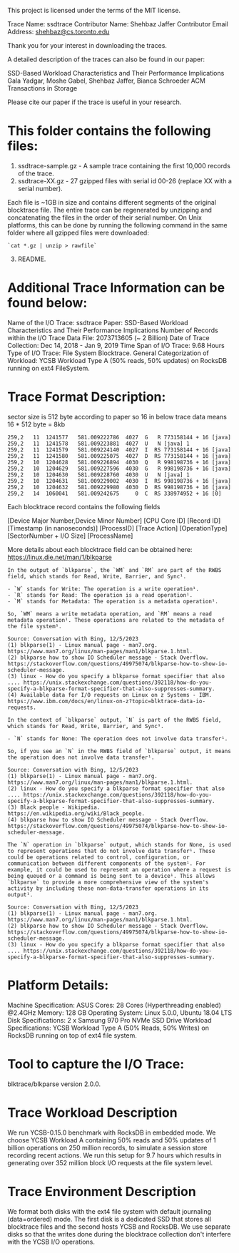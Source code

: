 This project is licensed under the terms of the MIT license.

Trace Name: ssdtrace
Contributor Name: Shehbaz Jaffer
Contributor Email Address: shehbaz@cs.toronto.edu

Thank you for your interest in downloading the traces.

A detailed description of the traces can also be found in our paper:

SSD-Based Workload Characteristics and Their Performance Implications
Gala Yadgar, Moshe Gabel, Shehbaz Jaffer, Bianca Schroeder
ACM Transactions in Storage

Please cite our paper if the trace is useful in your research.

This folder contains the following files:
=========================================

1. ssdtrace-sample.gz - A sample trace containing the first 10,000 records of the trace.
2. ssdtrace-XX.gz - 27 gzipped files with serial id 00-26 (replace XX with a serial number).

Each file is ~1GB in size and contains different segments of the original blocktrace file.
The entire trace can be regenerated by unzipping and concatenating the files in the order of 
their serial number. 
On Unix platforms, this can be done by running the following command in the same folder 
where all gzipped files were downloaded:

	`cat *.gz | unzip > rawfile`

3. README.

Additional Trace Information can be found below:
===============================================

Name of the I/O Trace: ssdtrace
Paper: SSD-Based Workload Characteristics and Their Performance Implications
Number of Records within the I/O Trace Data File: 2073713605 (~ 2 Billion)
Date of Trace Collection: Dec 14, 2018 - Jan 9, 2019
Time Span of I/O Trace: 9.68 Hours
Type of I/O Trace: File System Blocktrace.
General Categorization of Workload: YCSB Workload Type A (50% reads, 50% updates) on RocksDB 
running on ext4 FileSystem.

Trace Format Description:
=========================

sector size is 512 byte according to paper
so 16 in below trace data means 16 * 512 byte = 8kb
```
259,2   11  1241577   581.009222786  4027  G   R 773158144 + 16 [java]
259,2   11  1241578   581.009223881  4027  U   N [java] 1
259,2   11  1241579   581.009224140  4027  I  RS 773158144 + 16 [java]
259,2   11  1241580   581.009225075  4027  D  RS 773158144 + 16 [java]
259,2   10  1204628   581.009226894  4030  Q   R 998198736 + 16 [java]
259,2   10  1204629   581.009227596  4030  G   R 998198736 + 16 [java]
259,2   10  1204630   581.009228760  4030  U   N [java] 1
259,2   10  1204631   581.009229002  4030  I  RS 998198736 + 16 [java]
259,2   10  1204632   581.009229980  4030  D  RS 998198736 + 16 [java]
259,2   14  1060041   581.009242675     0  C  RS 338974952 + 16 [0]
```

Each blocktrace record contains the following fields

[Device Major Number,Device Minor Number] [CPU Core ID] [Record ID] [Timestamp (in nanoseconds)] 
[ProcessID] [Trace Action] [OperationType] [SectorNumber + I/O Size] [ProcessName]

More details about each blocktrace field can be obtained here: https://linux.die.net/man/1/blkparse

```
In the output of `blkparse`, the `WM` and `RM` are part of the RWBS field, which stands for Read, Write, Barrier, and Sync¹. 

- `W` stands for Write: The operation is a write operation¹.
- `R` stands for Read: The operation is a read operation¹.
- `M` stands for Metadata: The operation is a metadata operation¹.

So, `WM` means a write metadata operation, and `RM` means a read metadata operation¹. These operations are related to the metadata of the file system¹.

Source: Conversation with Bing, 12/5/2023
(1) blkparse(1) - Linux manual page - man7.org. https://www.man7.org/linux/man-pages/man1/blkparse.1.html.
(2) blkparse how to show IO Scheduler message - Stack Overflow. https://stackoverflow.com/questions/49975074/blkparse-how-to-show-io-scheduler-message.
(3) linux - How do you specify a blkparse format specifier that also .... https://unix.stackexchange.com/questions/392118/how-do-you-specify-a-blkparse-format-specifier-that-also-suppresses-summary.
(4) Available data for I/O requests on Linux on z Systems - IBM. https://www.ibm.com/docs/en/linux-on-z?topic=blktrace-data-io-requests.
```

```
In the context of `blkparse` output, `N` is part of the RWBS field, which stands for Read, Write, Barrier, and Sync¹. 

- `N` stands for None: The operation does not involve data transfer¹.

So, if you see an `N` in the RWBS field of `blkparse` output, it means the operation does not involve data transfer¹.

Source: Conversation with Bing, 12/5/2023
(1) blkparse(1) - Linux manual page - man7.org. https://www.man7.org/linux/man-pages/man1/blkparse.1.html.
(2) linux - How do you specify a blkparse format specifier that also .... https://unix.stackexchange.com/questions/392118/how-do-you-specify-a-blkparse-format-specifier-that-also-suppresses-summary.
(3) Black people - Wikipedia. https://en.wikipedia.org/wiki/Black_people.
(4) blkparse how to show IO Scheduler message - Stack Overflow. https://stackoverflow.com/questions/49975074/blkparse-how-to-show-io-scheduler-message.

```

```
The `N` operation in `blkparse` output, which stands for None, is used to represent operations that do not involve data transfer¹. These could be operations related to control, configuration, or communication between different components of the system¹. For example, it could be used to represent an operation where a request is being queued or a command is being sent to a device¹. This allows `blkparse` to provide a more comprehensive view of the system's activity by including these non-data-transfer operations in its output¹.

Source: Conversation with Bing, 12/5/2023
(1) blkparse(1) - Linux manual page - man7.org. https://www.man7.org/linux/man-pages/man1/blkparse.1.html.
(2) blkparse how to show IO Scheduler message - Stack Overflow. https://stackoverflow.com/questions/49975074/blkparse-how-to-show-io-scheduler-message.
(3) linux - How do you specify a blkparse format specifier that also .... https://unix.stackexchange.com/questions/392118/how-do-you-specify-a-blkparse-format-specifier-that-also-suppresses-summary.
```

Platform Details:
================

Machine Specification: ASUS
Cores: 28 Cores (Hyperthreading enabled) @2.4GHz
Memory: 128 GB
Operating System: Linux 5.0.0, Ubuntu 18.04 LTS
Disk Specifications: 2 x Samsung 970 Pro NVMe SSD Drive
Workload Specifications: YCSB Workload Type A (50% Reads, 50% Writes) on RocksDB running on 
top of ext4 file system. 

Tool to capture the I/O Trace:
=============================
blktrace/blkparse version 2.0.0.

Trace Workload Description
==========================
We run YCSB-0.15.0 benchmark with RocksDB in embedded mode.
We choose YCSB Workload A containing 50% reads and 50% updates of 1 billion operations on 
250 million records, to simulate a session store recording recent actions. We run this 
setup for 9.7 hours which results in generating over 352 million block I/O requests at the 
file system level.

Trace Environment Description
=============================

We format both disks with the ext4 file system with default journaling (data=ordered) mode.
The first disk is a dedicated SSD that stores all blocktrace files and the second hosts YCSB 
and RocksDB. We use separate disks so that the writes done during the blocktrace collection 
don't interfere with the YCSB I/O operations.

